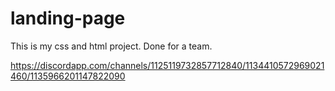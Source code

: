 # landing-page

This is my css and html project. Done for a team. 

https://discordapp.com/channels/1125119732857712840/1134410572969021460/1135966201147822090
